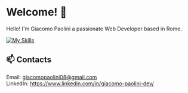# Welcome! 👋
Hello! I'm Giacomo Paolini a passionate Web Developer based in Rome.

[![My Skills](https://skillicons.dev/icons?i=html,css,js,scss,bootstrap,vue,php,laravel,postman)](https://skillicons.dev)

<!-- [![Anurag's GitHub stats](https://github-readme-stats.vercel.app/api?username=Giacomo-Paolini&theme=tokyonight&show_icons=true)](https://github.com/anuraghazra/github-readme-stats) -->

## 📫 Contacts

Email: giacomopaolini08@gmail.com<br>
LinkedIn: https://www.linkedin.com/in/giacomo-paolini-dev/
